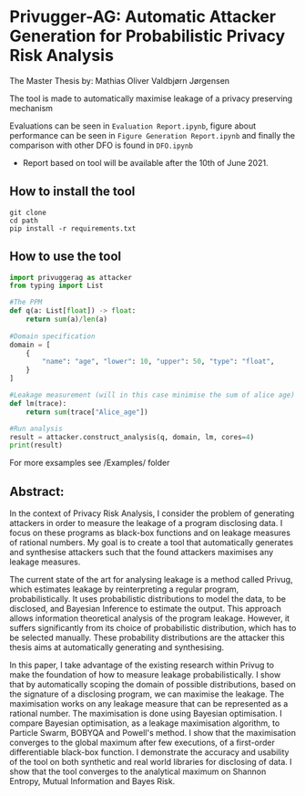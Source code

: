 # Privugger-AG: Automatic Attacker Generation for Probabilistic Privacy Risk Analysis

The Master Thesis by: Mathias Oliver Valdbjørn Jørgensen

The tool is made to automatically maximise leakage of a privacy preserving mechanism

Evaluations can be seen in `Evaluation Report.ipynb`, figure about performance can be seen in `Figure Generation Report.ipynb` and finally the comparison with other DFO is found in `DFO.ipynb`

- Report based on tool will be available after the 10th of June 2021.

## How to install the tool
```
git clone 
cd path
pip install -r requirements.txt
```

## How to use the tool
```python
import privuggerag as attacker
from typing import List

#The PPM
def q(a: List[float]) -> float:
    return sum(a)/len(a)
    
#Domain specification
domain = [
    {
        "name": "age", "lower": 10, "upper": 50, "type": "float",
    }
]

#Leakage measurement (will in this case minimise the sum of alice age)
def lm(trace):
    return sum(trace["Alice_age"])

#Run analysis
result = attacker.construct_analysis(q, domain, lm, cores=4) 
print(result)
```

For more exsamples see /Examples/ folder

## Abstract:
In the context of Privacy Risk Analysis, I consider the problem of generating attackers in order to measure the leakage of a program disclosing data. I focus on these programs as black-box functions and on leakage measures of rational numbers. My goal is to create a tool that automatically generates and synthesise attackers such that the found attackers maximises any leakage measures.

The current state of the art for analysing leakage is a method called Privug, which estimates leakage by reinterpreting a regular program, probabilistically. It uses probabilistic distributions to model the data, to be disclosed, and Bayesian Inference to estimate the output. This approach allows information theoretical analysis of the program leakage. However, it suffers significantly from its choice of probabilistic distribution, which has to be selected manually. These probability distributions are the attacker this thesis aims at automatically generating and synthesising.

In this paper, I take advantage of the existing research within Privug to make the foundation of how to measure leakage probabilistically. I show that by automatically scoping the domain of possible distributions, based on the signature of a disclosing program, we can maximise the leakage. The maximisation works on any leakage measure that can be represented as a rational number. The maximisation is done using Bayesian optimisation. I compare Bayesian optimisation, as a leakage maximisation algorithm, to Particle Swarm, BOBYQA and Powell's method. I show that the maximisation converges to the global maximum after few executions, of a first-order differentiable black-box function. I demonstrate the accuracy and usability of the tool on both synthetic and real world libraries for disclosing of data. I show that the tool converges to the analytical maximum on Shannon Entropy, Mutual Information and Bayes Risk. 